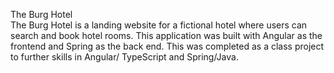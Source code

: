 The Burg Hotel <br>
The Burg Hotel is a landing website for a fictional hotel where users can search and book hotel rooms. This application was built with Angular as the frontend and Spring as the back end. This was completed as a class project to further skills in Angular/ TypeScript and Spring/Java.
